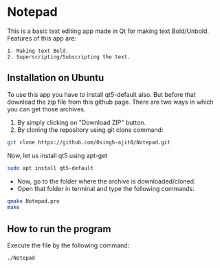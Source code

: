 
# Notepad

This is a basic text editing app made in Qt for making text Bold/Unbold.
Features of this app are:

    1. Making text Bold.
    2. Superscripting/Subscripting the text.


## Installation on Ubuntu

To use this app you have to install qt5-default also.
But before that download the zip file from this github page.
There are two ways in which you can get those archives.
1. By simply clicking on "Download ZIP" button.
2. By cloning the repository using git clone command:
```bash
git clone https://github.com/0singh-ajit0/Notepad.git
```
Now, let us install qt5 using apt-get
```bash
sudo apt install qt5-default
```
- Now, go to the folder where the archive is downloaded/cloned.
- Open that folder in terminal and type the following commands:
```bash
qmake Notepad.pro
make
```


## How to run the program

Execute the file by the following command:
```bash
./Notepad
```
